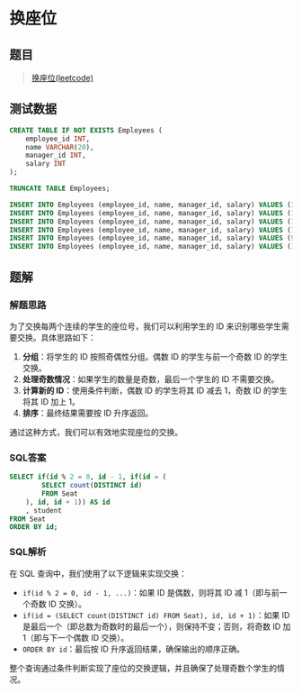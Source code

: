 # 换座位

## 题目

> [换座位(leetcode)](https://leetcode.cn/problems/exchange-seats/description/?envType=study-plan-v2&envId=sql-free-50)

## 测试数据

```sql
CREATE TABLE IF NOT EXISTS Employees (
    employee_id INT,
    name VARCHAR(20),
    manager_id INT,
    salary INT
);

TRUNCATE TABLE Employees;

INSERT INTO Employees (employee_id, name, manager_id, salary) VALUES (3, 'Mila', 9, 60301);
INSERT INTO Employees (employee_id, name, manager_id, salary) VALUES (12, 'Antonella', NULL, 31000);
INSERT INTO Employees (employee_id, name, manager_id, salary) VALUES (13, 'Emery', NULL, 67084);
INSERT INTO Employees (employee_id, name, manager_id, salary) VALUES (1, 'Kalel', 11, 21241);
INSERT INTO Employees (employee_id, name, manager_id, salary) VALUES (9, 'Mikaela', NULL, 50937);
INSERT INTO Employees (employee_id, name, manager_id, salary) VALUES (11, 'Joziah', 6, 28485);
```

## 题解

### 解题思路

为了交换每两个连续的学生的座位号，我们可以利用学生的 ID 来识别哪些学生需要交换。具体思路如下：

1. **分组**：将学生的 ID 按照奇偶性分组。偶数 ID 的学生与前一个奇数 ID 的学生交换。
2. **处理奇数情况**：如果学生的数量是奇数，最后一个学生的 ID 不需要交换。
3. **计算新的 ID**：使用条件判断，偶数 ID 的学生将其 ID 减去 1，奇数 ID 的学生将其 ID 加上 1。
4. **排序**：最终结果需要按 ID 升序返回。

通过这种方式，我们可以有效地实现座位的交换。

### SQL答案

```sql
SELECT if(id % 2 = 0, id - 1, if(id = (
		SELECT count(DISTINCT id)
		FROM Seat
	), id, id + 1)) AS id
	, student
FROM Seat
ORDER BY id;
```

### SQL解析

在 SQL 查询中，我们使用了以下逻辑来实现交换：

- `if(id % 2 = 0, id - 1, ...)`：如果 ID 是偶数，则将其 ID 减 1（即与前一个奇数 ID 交换）。
- `if(id = (SELECT count(DISTINCT id) FROM Seat), id, id + 1)`：如果 ID 是最后一个（即总数为奇数时的最后一个），则保持不变；否则，将奇数 ID 加 1（即与下一个偶数 ID 交换）。
- `ORDER BY id`：最后按 ID 升序返回结果，确保输出的顺序正确。

整个查询通过条件判断实现了座位的交换逻辑，并且确保了处理奇数个学生的情况。
